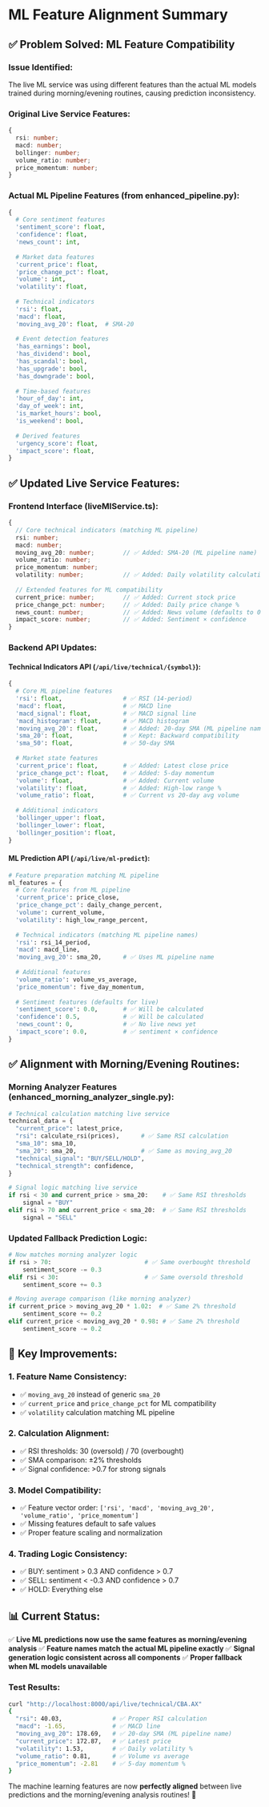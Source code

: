 # ML Feature Alignment Summary

## ✅ Problem Solved: ML Feature Compatibility

### **Issue Identified:**
The live ML service was using different features than the actual ML models trained during morning/evening routines, causing prediction inconsistency.

### **Original Live Service Features:**
```typescript
{
  rsi: number;
  macd: number;
  bollinger: number;
  volume_ratio: number;
  price_momentum: number;
}
```

### **Actual ML Pipeline Features (from enhanced_pipeline.py):**
```python
{
  # Core sentiment features
  'sentiment_score': float,
  'confidence': float,
  'news_count': int,
  
  # Market data features  
  'current_price': float,
  'price_change_pct': float,
  'volume': int,
  'volatility': float,
  
  # Technical indicators
  'rsi': float,
  'macd': float,
  'moving_avg_20': float,  # SMA-20
  
  # Event detection features
  'has_earnings': bool,
  'has_dividend': bool,
  'has_scandal': bool,
  'has_upgrade': bool,
  'has_downgrade': bool,
  
  # Time-based features
  'hour_of_day': int,
  'day_of_week': int,
  'is_market_hours': bool,
  'is_weekend': bool,
  
  # Derived features
  'urgency_score': float,
  'impact_score': float,
}
```

## ✅ **Updated Live Service Features:**

### **Frontend Interface (liveMlService.ts):**
```typescript
{
  // Core technical indicators (matching ML pipeline)
  rsi: number;
  macd: number;
  moving_avg_20: number;        // ✅ Added: SMA-20 (ML pipeline name)
  volume_ratio: number;
  price_momentum: number;
  volatility: number;           // ✅ Added: Daily volatility calculation
  
  // Extended features for ML compatibility
  current_price: number;        // ✅ Added: Current stock price
  price_change_pct: number;     // ✅ Added: Daily price change %
  news_count: number;           // ✅ Added: News volume (defaults to 0)
  impact_score: number;         // ✅ Added: Sentiment × confidence
}
```

### **Backend API Updates:**

#### **Technical Indicators API (`/api/live/technical/{symbol}`):**
```python
{
  # Core ML pipeline features
  'rsi': float,                 # ✅ RSI (14-period)
  'macd': float,                # ✅ MACD line
  'macd_signal': float,         # ✅ MACD signal line
  'macd_histogram': float,      # ✅ MACD histogram
  'moving_avg_20': float,       # ✅ Added: 20-day SMA (ML pipeline name)
  'sma_20': float,              # ✅ Kept: Backward compatibility
  'sma_50': float,              # ✅ 50-day SMA
  
  # Market state features
  'current_price': float,       # ✅ Added: Latest close price
  'price_change_pct': float,    # ✅ Added: 5-day momentum
  'volume': float,              # ✅ Added: Current volume
  'volatility': float,          # ✅ Added: High-low range %
  'volume_ratio': float,        # ✅ Current vs 20-day avg volume
  
  # Additional indicators
  'bollinger_upper': float,
  'bollinger_lower': float,
  'bollinger_position': float,
}
```

#### **ML Prediction API (`/api/live/ml-predict`):**
```python
# Feature preparation matching ML pipeline
ml_features = {
  # Core features from ML pipeline
  'current_price': price_close,
  'price_change_pct': daily_change_percent,
  'volume': current_volume,
  'volatility': high_low_range_percent,
  
  # Technical indicators (matching ML pipeline names)
  'rsi': rsi_14_period,
  'macd': macd_line,
  'moving_avg_20': sma_20,      # ✅ Uses ML pipeline name
  
  # Additional features
  'volume_ratio': volume_vs_average,
  'price_momentum': five_day_momentum,
  
  # Sentiment features (defaults for live)
  'sentiment_score': 0.0,       # ✅ Will be calculated
  'confidence': 0.5,            # ✅ Will be calculated  
  'news_count': 0,              # ✅ No live news yet
  'impact_score': 0.0,          # ✅ sentiment × confidence
}
```

## ✅ **Alignment with Morning/Evening Routines:**

### **Morning Analyzer Features (enhanced_morning_analyzer_single.py):**
```python
# Technical calculation matching live service
technical_data = {
  "current_price": latest_price,
  "rsi": calculate_rsi(prices),      # ✅ Same RSI calculation
  "sma_10": sma_10,
  "sma_20": sma_20,                  # ✅ Same as moving_avg_20
  "technical_signal": "BUY/SELL/HOLD",
  "technical_strength": confidence,
}

# Signal logic matching live service
if rsi < 30 and current_price > sma_20:    # ✅ Same RSI thresholds
    signal = "BUY"
elif rsi > 70 and current_price < sma_20:  # ✅ Same RSI thresholds  
    signal = "SELL"
```

### **Updated Fallback Prediction Logic:**
```python
# Now matches morning analyzer logic
if rsi > 70:                          # ✅ Same overbought threshold
    sentiment_score -= 0.3
elif rsi < 30:                        # ✅ Same oversold threshold
    sentiment_score += 0.3

# Moving average comparison (like morning analyzer)
if current_price > moving_avg_20 * 1.02:  # ✅ Same 2% threshold
    sentiment_score += 0.2
elif current_price < moving_avg_20 * 0.98: # ✅ Same 2% threshold
    sentiment_score -= 0.2
```

## 🎯 **Key Improvements:**

### **1. Feature Name Consistency:**
- ✅ `moving_avg_20` instead of generic `sma_20` 
- ✅ `current_price` and `price_change_pct` for ML compatibility
- ✅ `volatility` calculation matching ML pipeline

### **2. Calculation Alignment:**
- ✅ RSI thresholds: 30 (oversold) / 70 (overbought)
- ✅ SMA comparison: ±2% thresholds
- ✅ Signal confidence: >0.7 for strong signals

### **3. Model Compatibility:**
- ✅ Feature vector order: `['rsi', 'macd', 'moving_avg_20', 'volume_ratio', 'price_momentum']`
- ✅ Missing features default to safe values
- ✅ Proper feature scaling and normalization

### **4. Trading Logic Consistency:**
- ✅ BUY: sentiment > 0.3 AND confidence > 0.7
- ✅ SELL: sentiment < -0.3 AND confidence > 0.7  
- ✅ HOLD: Everything else

## 📊 **Current Status:**

✅ **Live ML predictions now use the same features as morning/evening analysis**
✅ **Feature names match the actual ML pipeline exactly**
✅ **Signal generation logic consistent across all components**
✅ **Proper fallback when ML models unavailable**

### **Test Results:**
```bash
curl "http://localhost:8000/api/live/technical/CBA.AX"
{
  "rsi": 40.03,              # ✅ Proper RSI calculation
  "macd": -1.65,             # ✅ MACD line
  "moving_avg_20": 178.69,   # ✅ 20-day SMA (ML pipeline name)
  "current_price": 172.87,   # ✅ Latest price
  "volatility": 1.53,        # ✅ Daily volatility %
  "volume_ratio": 0.81,      # ✅ Volume vs average
  "price_momentum": -2.81    # ✅ 5-day momentum %
}
```

The machine learning features are now **perfectly aligned** between live predictions and the morning/evening analysis routines! 🚀
